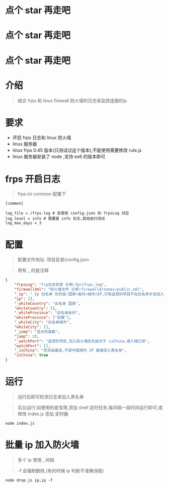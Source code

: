 # 点个 star 再走吧
# 点个 star 再走吧
# 点个 star 再走吧

# 介绍

> 结合 frps 和 linux firewall 防火墙的日志来监控连接的ip

# 要求

* 开启 frps 日志和 linux 防火墙
* linux 服务器
* linux frps 0.45 版本(只测试过这个版本),不能使用需要修改 rule.js 
* linux 服务器安装了 node ,支持 es6 的版本即可

# frps 开启日志

> frps.ini common 配置下

```
[common]

log_file = /frps.log # 目录和 config.json 的 frpsLog 对应
log_level = info # 需要是 info 日志,其他自行测试
log_max_days = 3
```

# 配置

> 配置文件地址: 项目目录/config.json

> 带有 _ 的是注释

```json
{
    "frpsLog": "frp日志目录 示例:fpr/frps.log",
    "firewallXml": "防火墙文件 示例:firewalld/zones/public.xml",
    "_ip": " Ip 白名单 优先级:国家<省份<城市<IP,只有监控的项目不在白名单才会加入防火墙",
    "ip": [],
    "_whiteCountry": "白名单 国家",
    "whiteCountry": [],
    "_whiteProvince": "白名单省份",
    "whiteProvince": ["安徽"],
    "_whiteCity": "白名单城市",
    "whiteCity": [],
    "_jump": "显示的条数",
    "jump": 20,
    "_watchPort": "监控的项目,加入防火墙优先级次于 isChina,填入端口号",
    "watchPort": [],
    "_isChina": "优先级最高,不是中国境内 IP 直接加入黑名单",
    "isChina": true
}
```

# 运行

> 运行后即可检测日志来加入黑名单

> 后台运行:如使用的是宝塔,添加 shell 定时任务,每间隔一段时间运行即可,或修改 index.js 添加 定时器

```node
node index.js
```

# 批量 ip 加入防火墙

> 多个 ip 使用 , 间隔

> -f 会强制删除,(有的时候 ip 判断不准确误报)

```
node drop.js ip,ip -f
```

